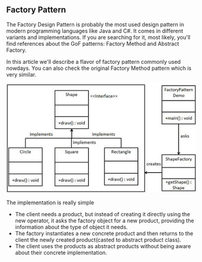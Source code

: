 ## Factory Pattern

The Factory Design Pattern is probably the most used design pattern in modern programming languages like Java and C#. It comes in different variants and implementations. If you are searching for it, most likely, you'll find references about the GoF patterns: Factory Method and Abstract Factory.

 

In this article we'll describe a flavor of factory pattern commonly used nowdays. You can also check the original Factory Method pattern which is very similar.

![](https://github.com/emrepaksoy/DesignPatterns/blob/master/1.Creational_Patterns/2.Factory/BasicFactoryPattern/factory_pattern_uml_diagram.jpg)

The implementation is really simple

* The client needs a product, but instead of creating it directly using the new operator, it asks the factory object for a new product, providing the information about the type of object it needs.
* The factory instantiates a new concrete product and then returns to the client the newly created product(casted to abstract product class).
* The client uses the products as abstract products without being aware about their concrete implementation.


